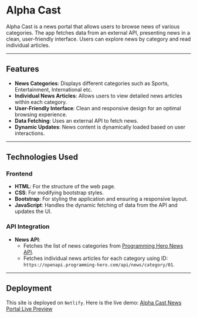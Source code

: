 # Alpha Cast

Alpha Cast is a news portal that allows users to browse news of various categories. The app fetches  data from an external API, presenting news in a clean, user-friendly interface. Users can explore news by category and read individual articles.

---

## Features

- **News Categories**: Displays different categories such as Sports, Entertainment, International etc.
- **Individual News Articles**: Allows users to view detailed news articles within each category.
- **User-Friendly Interface**: Clean and responsive design for an optimal browsing experience.
- **Data Fetching**: Uses an external API to fetch news.
- **Dynamic Updates**: News content is dynamically loaded based on user interactions.

---

## Technologies Used

### Frontend
- **HTML**: For the structure of the web page.
- **CSS**: For modifying bootstrap styles.
- **Bootstrap**: For styling the application and ensuring a responsive layout.
- **JavaScript**: Handles the dynamic fetching of data from the API and updates the UI.

### API Integration
- **News API**:  
  - Fetches the list of news categories from [Programming Hero News API](https://openapi.programming-hero.com/api/news/categories).  
  - Fetches individual news articles for each category using ID:  
    `https://openapi.programming-hero.com/api/news/category/01`.

---

## Deployment

This site is deployed on `Netlify`. Here is the live demo:
[Alpha Cast News Portal Live Preview](https://alpha-cast.netlify.app/)